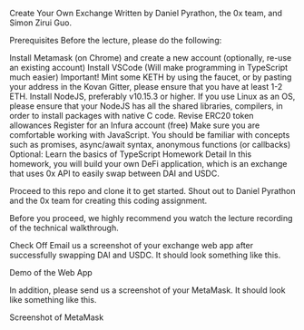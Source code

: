 Create Your Own Exchange
Written by Daniel Pyrathon, the 0x team, and Simon Zirui Guo.

Prerequisites
Before the lecture, please do the following:

Install Metamask (on Chrome) and create a new account (optionally, re-use an existing account)
Install VSCode (Will make programming in TypeScript much easier)
Important! Mint some KETH by using the faucet, or by pasting your address in the Kovan Gitter, please ensure that you have at least 1-2 ETH.
Install NodeJS, preferably v10.15.3 or higher. If you use Linux as an OS, please ensure that your NodeJS has all the shared libraries, compilers, in order to install packages with native C code.
Revise ERC20 token allowances
Register for an Infura account (free)
Make sure you are comfortable working with JavaScript. You should be familiar with concepts such as promises, async/await syntax, anonymous functions (or callbacks)
Optional: Learn the basics of TypeScript
Homework Detail
In this homework, you will build your own DeFi application, which is an exchange that uses 0x API to easily swap between DAI and USDC.

Proceed to this repo and clone it to get started. Shout out to Daniel Pyrathon and the 0x team for creating this coding assignment.

Before you proceed, we highly recommend you watch the lecture recording of the technical walkthrough.

Check Off
Email us a screenshot of your exchange web app after successfully swapping DAI and USDC. It should look something like this.

Demo of the Web App

In addition, please send us a screenshot of your MetaMask. It should look like something like this.

Screenshot of MetaMask